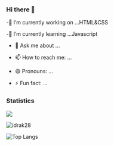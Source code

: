### Hi there 👋




-🔭 I’m currently working on ...HTML&CSS

-🌱 I’m currently learning ...Javascript


- 💬 Ask me about ...
- 📫 How to reach me: ...

- 😄 Pronouns: ...
- ⚡ Fun fact: ...


### Statistics
<!--<img src="https://github-readme-stats.vercel.app/api/top-langs/?username=snnafi&theme=dark&hide_langs_below=1" />-->
<img src="https://github-readme-stats.vercel.app/api?username=snnafi&&show_icons=true&title_color=ffffff&icon_color=a4c639&text_color=daf7dc&bg_color=151515">

<p><img align="center" src="https://github-readme-streak-stats.herokuapp.com/?user=idrak28&" alt="idrak28"/></p>

![Top Langs](https://github-readme-stats.vercel.app/api/top-langs/?username=snnafi&theme=tokyonight)

